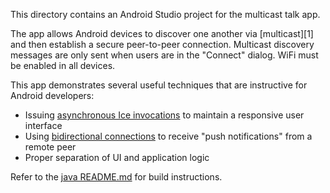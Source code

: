 This directory contains an Android Studio project for the multicast talk
app.

The app allows Android devices to discover one another via [multicast][1] and
then establish a secure peer-to-peer connection. Multicast discovery
messages are only sent when users are in the "Connect" dialog. WiFi must
be enabled in all devices.

This app demonstrates several useful techniques that are instructive for
Android developers:

 * Issuing [asynchronous Ice invocations][2] to maintain a responsive user
   interface
 * Using [bidirectional connections][3] to receive "push notifications" from
   a remote peer
 * Proper separation of UI and application logic

Refer to the [java README.md](../../README.md) for build instructions.

[2]: https://doc.zeroc.com/ice/4.0/client-side-features/datagram-invocations
[2]: https://doc.zeroc.com/ice/4.0/language-mappings/java-mapping/client-side-slice-to-java-mapping/asynchronous-method-invocation-ami-in-java
[3]: https://doc.zeroc.com/ice/4.0/client-server-features/connection-management/bidirectional-connections
